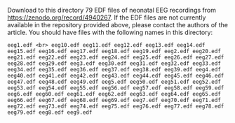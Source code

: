Download to this directory 79 EDF files of neonatal EEG recordings from https://zenodo.org/record/4940267. 
If the EDF files are not currently available in the repository provided above, please contact the authors of the article.
You should have files with the following names in this directory:

`eeg1.edf <br>
eeg10.edf
eeg11.edf
eeg12.edf
eeg13.edf
eeg14.edf
eeg15.edf
eeg16.edf
eeg17.edf
eeg18.edf
eeg19.edf
eeg2.edf
eeg20.edf
eeg21.edf
eeg22.edf
eeg23.edf
eeg24.edf
eeg25.edf
eeg26.edf
eeg27.edf
eeg28.edf
eeg29.edf
eeg3.edf
eeg30.edf
eeg31.edf
eeg32.edf
eeg33.edf
eeg34.edf
eeg35.edf
eeg36.edf
eeg37.edf
eeg38.edf
eeg39.edf
eeg4.edf
eeg40.edf
eeg41.edf
eeg42.edf
eeg43.edf
eeg44.edf
eeg45.edf
eeg46.edf
eeg47.edf
eeg48.edf
eeg49.edf
eeg5.edf
eeg50.edf
eeg51.edf
eeg52.edf
eeg53.edf
eeg54.edf
eeg55.edf
eeg56.edf
eeg57.edf
eeg58.edf
eeg59.edf
eeg6.edf
eeg60.edf
eeg61.edf
eeg62.edf
eeg63.edf
eeg64.edf
eeg65.edf
eeg66.edf
eeg67.edf
eeg68.edf
eeg69.edf
eeg7.edf
eeg70.edf
eeg71.edf
eeg72.edf
eeg73.edf
eeg74.edf
eeg75.edf
eeg76.edf
eeg77.edf
eeg78.edf
eeg79.edf
eeg8.edf
eeg9.edf`
